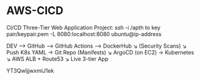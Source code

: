 # AWS-CICD
CI/CD Three-Tier Web Application Project:
ssh -i /apth to key pair/keypair.pem -L 8080:localhost:8080 ubuntu@ip-address


DEV --> GitHub --> GitHub Actions --> DockerHub
                                 ↘︎   (Security Scans)
                                  ↘︎ Push K8s YAML → Git Repo (Manifests)
                                                         ↘︎
                                                ArgoCD (on EC2) → Kubernetes
                                                                     ↘︎
                                                             AWS ALB + Route53
                                                                     ↘︎
                                                              Live 3-tier App


YT3QwljjwxmlJ1ek
